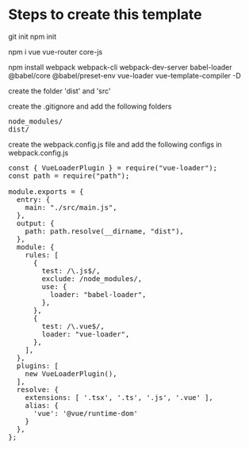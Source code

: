 
# Steps to create this template

git init
npm init

npm i vue vue-router core-js

npm install webpack webpack-cli webpack-dev-server babel-loader @babel/core @babel/preset-env vue-loader vue-template-compiler -D

create the folder 'dist' and 'src'

create the .gitignore and add the following folders

<pre>
node_modules/
dist/
</pre>

create the webpack.config.js file and add the following configs in webpack.config.js

<pre>
const { VueLoaderPlugin } = require("vue-loader");
const path = require("path");

module.exports = {
  entry: {
    main: "./src/main.js",
  },
  output: {
    path: path.resolve(__dirname, "dist"),
  },
  module: {
    rules: [
      {
        test: /\.js$/,
        exclude: /node_modules/,
        use: {
          loader: "babel-loader",
        },
      },
      {
        test: /\.vue$/,
        loader: "vue-loader",
      },
    ],
  },
  plugins: [
    new VueLoaderPlugin(),
  ],
  resolve: {
    extensions: [ '.tsx', '.ts', '.js', '.vue' ],
    alias: {
      'vue': '@vue/runtime-dom'
    }
  },
};
</pre>